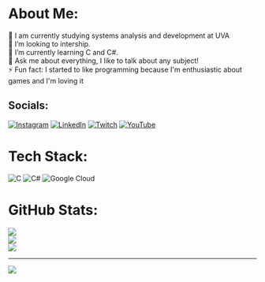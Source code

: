 #  About Me:
🔭 I am currently studying systems analysis and development at UVA<br>👯 I’m looking to intership.<br>🌱 I’m currently learning C and C#.<br>💬 Ask me about everything, I like to talk about any subject!<br>⚡ Fun fact: I started to like programming because I'm enthusiastic about games and I'm loving it


##  Socials:
[![Instagram](https://img.shields.io/badge/Instagram-%23E4405F.svg?logo=Instagram&logoColor=white)](https://instagram.com/https://www.instagram.com/eduardocaetanooo/) [![LinkedIn](https://img.shields.io/badge/LinkedIn-%230077B5.svg?logo=linkedin&logoColor=white)](https://linkedin.com/in/https://www.linkedin.com/in/eduardo-caetano-silva-do-nascimento-38421b1bb/) [![Twitch](https://img.shields.io/badge/Twitch-%239146FF.svg?logo=Twitch&logoColor=white)](https://twitch.tv/https://www.twitch.tv/japonesdu) [![YouTube](https://img.shields.io/badge/YouTube-%23FF0000.svg?logo=YouTube&logoColor=white)](https://youtube.com/@https://www.youtube.com/channel/UCGlC-HlR_pGIaNAduohIV-g) 

#  Tech Stack:
![C](https://img.shields.io/badge/c-%2300599C.svg?style=for-the-badge&logo=c&logoColor=white) ![C#](https://img.shields.io/badge/c%23-%23239120.svg?style=for-the-badge&logo=c-sharp&logoColor=white) ![Google Cloud](https://img.shields.io/badge/Google%20Cloud-%234285F4.svg?style=for-the-badge&logo=google-cloud&logoColor=white)
#  GitHub Stats:
![](https://github-readme-stats.vercel.app/api?username=EduardoCaetano110&theme=vue-dark&hide_border=false&include_all_commits=true&count_private=true)<br/>
![](https://github-readme-streak-stats.herokuapp.com/?user=EduardoCaetano110&theme=vue-dark&hide_border=false)<br/>
![](https://github-readme-stats.vercel.app/api/top-langs/?username=EduardoCaetano110&theme=vue-dark&hide_border=false&include_all_commits=true&count_private=true&layout=compact)

---
[![](https://visitcount.itsvg.in/api?id=EduardoCaetano110&icon=2&color=1)](https://visitcount.itsvg.in)

<!-- Proudly created with GPRM ( https://gprm.itsvg.in ) -->
